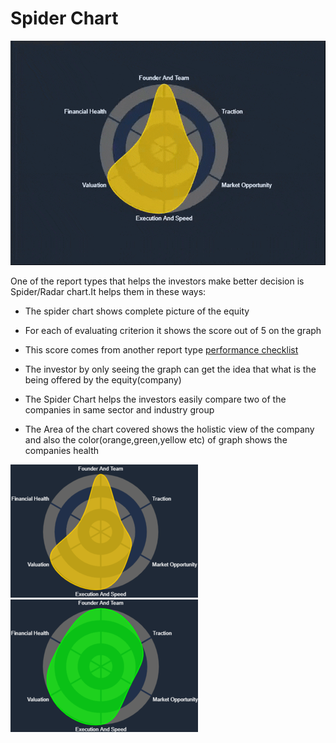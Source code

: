 # Spider Chart

![Spider Chart](./images/criteira_and_report/spider-chart.gif)

One of the report types that helps the investors make better decision is Spider/Radar chart.It helps them in these ways:

- The spider chart shows complete picture of the equity
- For each of evaluating criterion it shows the score out of 5 on the graph
- This score comes from another report type [performance checklist](./performance_cheklist_report.md)
- The investor by only seeing the graph can get the idea that what is the being offered by the equity(company)
- The Spider Chart helps the investors easily compare two of the companies in same sector and industry group

- The Area of the chart covered shows the holistic view of the company and also the color(orange,green,yellow etc) of graph shows the companies health

![Spider Chart](./images/criteira_and_report/spider-chart1.png) ![Spider Chart](./images/criteira_and_report/spider-chart2.png)
